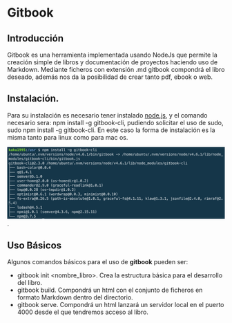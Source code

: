 # Gitbook
## Introducción

Gitbook es una herramienta implementada usando NodeJs que permite la creación simple de libros y documentación de proyectos
haciendo uso de Markdown. Mediante ficheros con extensión .md gitbook compondrá el libro deseado, además nos da la posibilidad de
crear tanto pdf, ebook o web.

## Instalación.

Para su instalación es necesario tener instalado [node.js](../capitulo1/nodejs.html), y el comando necesario sera:
npm install -g gitbook-cli, pudiendo solicitar el uso de sudo, sudo npm install -g gitbook-cli.
En este caso la forma de instalación es la misma tanto para linux como para mac os.

![Instalador](Instalador.png).

## Uso Básicos

Algunos comandos básicos para el uso de **gitbook** pueden ser:
* gitbook init <nombre_libro>. Crea la estructura básica para el desarrollo del libro.
* gitbook build. Compondrá un html con el conjunto de ficheros en formato Markdown dentro del directorio.
* gitbook serve. Compondrá un html lanzará un servidor local en el puerto 4000 desde el que tendremos acceso al libro.
